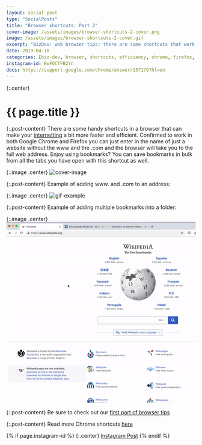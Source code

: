 ```yaml
---
layout: social-post
type: "SocialPosts"
title: "Browser shortcuts: Part 2"
cover-image: /assets/images/browser-shortcuts-2-cover.png
image: /assets/images/browser-shortcuts-2-cover.gif
excerpt: "BizDev: web browser tips: there are some shortcuts that work in all browsers, part 2"
date: 2019-04-10
categories: [biz-dev, browser, shortcuts, efficiency, chrome, firefox, internetting]
instagram-id: BwFOCTFB2Yn
docs: https://support.google.com/chrome/answer/157179?hl=en
---
```

{:.center}
# {{ page.title }}

{:.post-content}
There are some handy shortcuts in a browser that can make your <a href="https://www.urbandictionary.com/define.php?term=Internetting" target="_blank">internetting</a> 
a bit more faster and efficient. Confirmed to work in both Google Chrome and Firefox 
you can just enter in the name of just a website without the www and the .com 
and the browser will take you to the full web address. Enjoy using bookmarks? 
You can save bookmarks in bulk from all the tabs you have open with this shortcut as well. 

{:.image .center}
![cover-image]({{page.cover-image}})

{:.post-content}
Example of adding www. and .com to an address:

{:.image .center}
![gif-example]({{page.image}})

{:.post-content}
Example of adding multiple bookmarks into a folder:

{:.image .center}
![gif-example-two](/assets/images/browser-tabs-bookmark.gif)

{:.post-content}
Be sure to check out our [first part of browser tips](/social-posts/browser-shortcuts/)

{:.post-content}
Read more Chrome shortcuts <a href="{{page.docs}}" target="_blank">here</a>

{% if page.instagram-id %}
{:.center}
<a class="insta-link" href="https://www.instagram.com/p/{{page.instagram-id}}" target="_blank">Instagram Post</a>
{% endif %}
